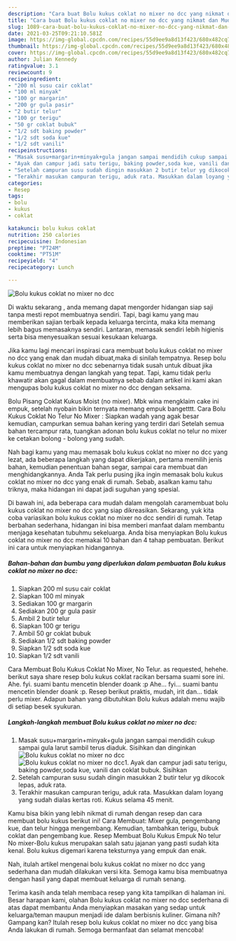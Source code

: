 ```yaml
---
description: "Cara buat Bolu kukus coklat no mixer no dcc yang nikmat dan Mudah Dibuat"
title: "Cara buat Bolu kukus coklat no mixer no dcc yang nikmat dan Mudah Dibuat"
slug: 1089-cara-buat-bolu-kukus-coklat-no-mixer-no-dcc-yang-nikmat-dan-mudah-dibuat
date: 2021-03-25T09:21:10.581Z
image: https://img-global.cpcdn.com/recipes/55d9ee9a8d13f423/680x482cq70/bolu-kukus-coklat-no-mixer-no-dcc-foto-resep-utama.jpg
thumbnail: https://img-global.cpcdn.com/recipes/55d9ee9a8d13f423/680x482cq70/bolu-kukus-coklat-no-mixer-no-dcc-foto-resep-utama.jpg
cover: https://img-global.cpcdn.com/recipes/55d9ee9a8d13f423/680x482cq70/bolu-kukus-coklat-no-mixer-no-dcc-foto-resep-utama.jpg
author: Julian Kennedy
ratingvalue: 3.1
reviewcount: 9
recipeingredient:
- "200 ml susu cair coklat"
- "100 ml minyak"
- "100 gr margarin"
- "200 gr gula pasir"
- "2 butir telur"
- "100 gr terigu"
- "50 gr coklat bubuk"
- "1/2 sdt baking powder"
- "1/2 sdt soda kue"
- "1/2 sdt vanili"
recipeinstructions:
- "Masak susu+margarin+minyak+gula jangan sampai mendidih cukup sampai gula larut sambil terus diaduk. Sisihkan dan dinginkan"
- "Ayak dan campur jadi satu terigu, baking powder,soda kue, vanili dan coklat bubuk. Sisihkan"
- "Setelah campuran susu sudah dingin masukkan 2 butir telur yg dikocok lepas, aduk rata."
- "Terakhir masukan campuran terigu, aduk rata. Masukkan dalam loyang yang sudah dialas kertas roti. Kukus selama 45 menit."
categories:
- Resep
tags:
- bolu
- kukus
- coklat

katakunci: bolu kukus coklat 
nutrition: 250 calories
recipecuisine: Indonesian
preptime: "PT24M"
cooktime: "PT51M"
recipeyield: "4"
recipecategory: Lunch

---
```



![Bolu kukus coklat no mixer no dcc](https://img-global.cpcdn.com/recipes/55d9ee9a8d13f423/680x482cq70/bolu-kukus-coklat-no-mixer-no-dcc-foto-resep-utama.jpg)

Di waktu  sekarang , anda memang dapat mengorder hidangan siap saji tanpa mesti repot membuatnya sendiri. Tapi, bagi kamu yang mau memberikan sajian terbaik kepada keluarga tercinta, maka kita memang lebih bagus memasaknya sendiri. Lantaran, memasak sendiri lebih higienis serta bisa menyesuaikan sesuai kesukaan keluarga.

Jika kamu lagi mencari inspirasi cara membuat bolu kukus coklat no mixer no dcc yang enak dan mudah dibuat,maka di sinilah tempatnya. Resep bolu kukus coklat no mixer no dcc  sebenarnya tidak susah untuk dibuat jika kamu membuatnya dengan langkah yang tepat. Tapi, kamu tidak perlu khawatir akan gagal dalam membuatnya 
sebab dalam artikel ini kami akan mengupas bolu kukus coklat no mixer no dcc dengan seksama.  

Bolu Pisang Coklat Kukus Moist (no mixer). Mbk wina mengklaim cake ini empuk, setelah nyobain bikin ternyata memang empuk bangetttt. Cara Bolu Kukus Coklat No Telur No Mixer : Siapkan wadah yang agak besar kemudian, campurkan semua bahan kering yang terdiri dari Setelah semua bahan tercampur rata, tuangkan adonan bolu kukus coklat no telur no mixer ke cetakan bolong - bolong yang sudah.

Nah bagi kamu yang mau memasak bolu kukus coklat no mixer no dcc yang lezat, ada beberapa langkah yang dapat dikerjakan, pertama memilih jenis bahan, kemudian penentuan bahan segar, sampai cara membuat dan menghidangkannya. Anda Tak perlu pusing jika ingin memasak bolu kukus coklat no mixer no dcc yang enak di rumah. Sebab, asalkan kamu  tahu triknya, maka hidangan ini dapat jadi suguhan yang spesial.

Di bawah ini, ada beberapa cara mudah dalam mengolah caramembuat bolu kukus coklat no mixer no dcc yang siap dikreasikan. Sekarang, yuk kita coba variasikan bolu kukus coklat no mixer no dcc sendiri di rumah. Tetap berbahan sederhana, hidangan ini bisa memberi manfaat dalam membantu menjaga kesehatan tubuhmu sekeluarga. Anda bisa menyiapkan Bolu kukus coklat no mixer no dcc memakai 10 bahan dan 4 tahap pembuatan. Berikut ini cara untuk menyiapkan hidangannya.

<!--inarticleads1-->

##### Bahan-bahan dan bumbu yang diperlukan dalam pembuatan Bolu kukus coklat no mixer no dcc:

1. Siapkan 200 ml susu cair coklat
1. Siapkan 100 ml minyak
1. Sediakan 100 gr margarin
1. Sediakan 200 gr gula pasir
1. Ambil 2 butir telur
1. Siapkan 100 gr terigu
1. Ambil 50 gr coklat bubuk
1. Sediakan 1/2 sdt baking powder
1. Siapkan 1/2 sdt soda kue
1. Siapkan 1/2 sdt vanili


Cara Membuat Bolu Kukus Coklat No Mixer, No Telur. as requested, hehehe. berikut saya share resep bolu kukus coklat racikan bersama suami sore ini. Ahe. fyi. suami bantu mencetin blender doank :p Ahe… fyi… suami bantu mencetin blender doank :p. Resep berikut praktis, mudah, irit dan… tidak perlu mixer. Adapun bahan yang dibutuhkan Bolu kukus adalah menu wajib di setiap besek syukuran. 

<!--inarticleads2-->

##### Langkah-langkah membuat Bolu kukus coklat no mixer no dcc:

1. Masak susu+margarin+minyak+gula jangan sampai mendidih cukup sampai gula larut sambil terus diaduk. Sisihkan dan dinginkan
<img src="https://img-global.cpcdn.com/steps/eeaffd03a5bcbc39/160x128cq70/bolu-kukus-coklat-no-mixer-no-dcc-langkah-memasak-1-foto.jpg" alt="Bolu kukus coklat no mixer no dcc"><img src="https://img-global.cpcdn.com/steps/db87c1dbd4f25e19/160x128cq70/bolu-kukus-coklat-no-mixer-no-dcc-langkah-memasak-1-foto.jpg" alt="Bolu kukus coklat no mixer no dcc">1. Ayak dan campur jadi satu terigu, baking powder,soda kue, vanili dan coklat bubuk. Sisihkan
1. Setelah campuran susu sudah dingin masukkan 2 butir telur yg dikocok lepas, aduk rata.
1. Terakhir masukan campuran terigu, aduk rata. Masukkan dalam loyang yang sudah dialas kertas roti. Kukus selama 45 menit.


Kamu bisa bikin yang lebih nikmat di rumah dengan resep dan cara membuat bolu kukus berikut ini! Cara Membuat: Mixer gula, pengembang kue, dan telur hingga mengembang. Kemudian, tambahkan terigu, bubuk coklat dan pengembang kue. Resep Membuat Bolu Kukus Empuk No telur No mixer-Bolu kukus merupakan salah satu jajanan yang pasti sudah kita kenal. Bolu kukus digemari karena teksturnya yang empuk dan enak. 

Nah, itulah artikel mengenai  bolu kukus coklat no mixer no dcc  yang sederhana dan mudah dilakukan versi kita. Semoga kamu bisa membuatnya dengan hasil yang dapat membuat keluarga di rumah senang. 

Terima kasih anda telah membaca resep yang kita tampilkan di halaman ini. Besar harapan kami, olahan  Bolu kukus coklat no mixer no dcc sederhana di atas dapat membantu Anda menyiapkan masakan yang sedap untuk keluarga/teman maupun menjadi ide dalam berbisnis kuliner. Gimana nih? Gampang kan? Itulah resep bolu kukus coklat no mixer no dcc yang bisa Anda lakukan di rumah. Semoga bermanfaat dan selamat mencoba!

